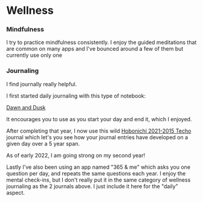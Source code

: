 # Wellness

### Mindfulness

I try to practice mindfulness consistently. I enjoy the guided meditations that are common on many apps and I've bounced around a few of them but currently use only one

### Journaling

I find journally really helpful.

I first started daily journaling with this type of notebook:

[Dawn and Dusk](https://www.amazon.com/Knock-Dawn-Dusk-Daily-Journal/dp/168349007X)

It encourages you to use as you start your day and end it, which I enjoyed.

After completing that year, I now use this wild [Hobonichi 2021-2015 Techo](https://www.1101.com/store/techo/en/2021/pc/detail_cover/fb21_s_jan/) journal which let's you see how your journal entries have developed on a given day over a 5 year span.

As of early 2022, I am going strong on my second year!

Lastly I've also been using an app named "365 & me" which asks you one question per day, and repeats the same questions each year. I enjoy the mental check-ins, but I don't really put it in the same category of wellness journaling as the 2 journals above. I just include it here for the "daily" aspect.